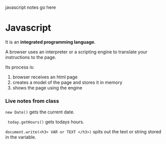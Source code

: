 javascript notes go here 

# Javascript
It is an **integrated programming language**.

A browser uses an interpreter or a scripting engine to translate your instructions to the page. 

Its process is:
1. browser receives an html page
1. creates a model of the page and stores it in memory
1. shows the page using the engine

### Live notes from class
```new Date()``` gets the current date.

``` today.getHours()``` gets todays hours.

```document.write(<h3> VAR or TEXT </h3>)``` spits out the text or string stored in the variable. 